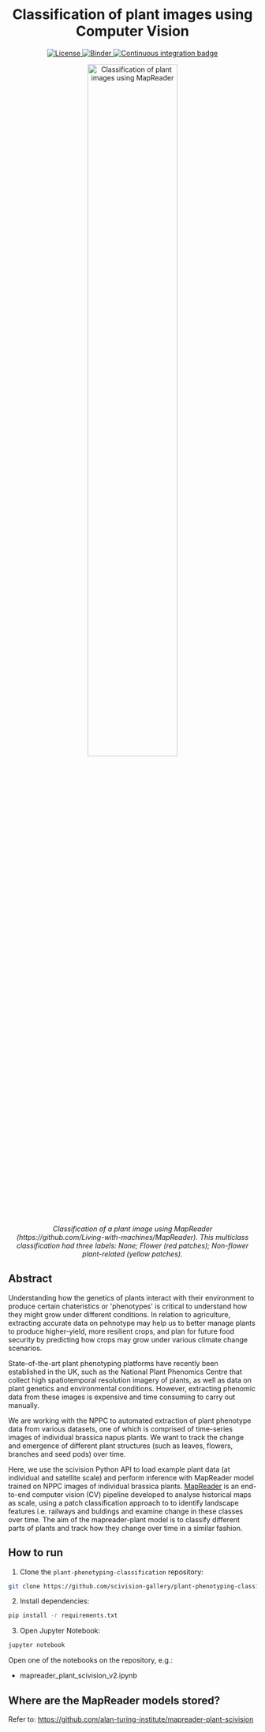 <div align="center">
    <h1>Classification of plant images using Computer Vision</h1>
</div>

<p align="center">
    <a href="https://github.com/scivision-gallery/plant-phenotyping-classification/blob/main/LICENSE">
        <img alt="License" src="https://img.shields.io/badge/License-MIT-yellow.svg">
    </a>
    <a href="https://mybinder.org/v2/gh/scivision-gallery/plant-phenotyping-classification/HEAD?labpath=mapreader_plant_scivision.ipynb">
        <img alt="Binder" src="https://mybinder.org/badge_logo.svg">
    </a>
    <a href="https://github.com/scivision-gallery/plant-phenotyping-classification/workflows/Continuous%20integration/badge.svg">
        <img alt="Continuous integration badge" src="https://github.com/scivision-gallery/plant-phenotyping-classification/workflows/Continuous%20integration/badge.svg">
    </a>
    <br/>
</p>

<p align="center">
  <img src="https://user-images.githubusercontent.com/1899856/159468646-8bb13932-d593-4dc9-affe-927b023d9c55.png" 
        alt="Classification of plant images using MapReader" width="60%" align="center">
</p>

<p align="center">
    <em>
    Classification of a plant image using MapReader (https://github.com/Living-with-machines/MapReader). This multiclass classification had three labels: None; Flower (red patches); Non-flower plant-related (yellow patches).  
    </em>
</p>

## Abstract

Understanding how the genetics of plants interact with their environment to produce certain chateristics or 'phenotypes' is critical to understand how they might grow under different conditions. In relation to agriculture, extracting accurate data on pehnotype may help us to better manage plants to produce higher-yield, more resilient crops, and plan for future food security by predicting how crops may grow under various climate change scenarios.

State-of-the-art plant phenotyping platforms have recently been established in the UK, such as the National Plant Phenomics Centre that collect high spatiotemporal resolution imagery of plants, as well as data on plant genetics and environmental conditions. However, extracting phenomic data from these images is expensive and time consuming to carry out manually.

We are working with the NPPC to automated extraction of plant phenotype data from various datasets, one of which is comprised of time-series images of individual brassica napus plants. We want to track the change and emergence of different plant structures (such as leaves, flowers, branches and seed pods) over time.

Here, we use the scivision Python API to load example plant data (at individual and satellite scale) and perform inference with MapReader model trained on NPPC images of individual brassica plants. [MapReader](https://github.com/Living-with-machines/MapReader) is an end-to-end computer vision (CV) pipeline developed to analyse historical maps as scale, using a patch classification approach to to identify landscape features i.e. railways and buldings and examine change in these classes over time. The aim of the mapreader-plant model is to classify different parts of plants and track how they change over time in a similar fashion.

## How to run

1. Clone the `plant-phenotyping-classification` repository:

```bash
git clone https://github.com/scivision-gallery/plant-phenotyping-classification.git
```

2. Install dependencies:

```bash
pip install -r requirements.txt
```

3. Open Jupyter Notebook:

```bash
jupyter notebook
```

Open one of the notebooks on the repository, e.g.:
- mapreader_plant_scivision_v2.ipynb

## Where are the MapReader models stored?

Refer to: https://github.com/alan-turing-institute/mapreader-plant-scivision
